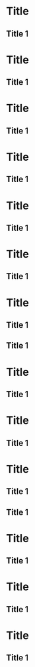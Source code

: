 # Title

## Title 1

# Title

## Title 1

# Title

## Title 1

# Title

## Title 1

# Title

## Title 1

# Title

## Title 1

# Title

## Title 1

## Title 1

# Title

## Title 1

# Title

## Title 1

# Title

## Title 1

## Title 1

# Title

## Title 1

# Title

## Title 1

# Title

## Title 1